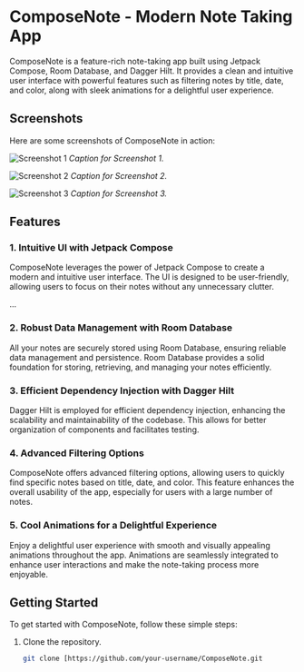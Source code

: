 # ComposeNote - Modern Note Taking App

ComposeNote is a feature-rich note-taking app built using Jetpack Compose, Room Database, and Dagger Hilt. It provides a clean and intuitive user interface with powerful features such as filtering notes by title, date, and color, along with sleek animations for a delightful user experience.

## Screenshots

Here are some screenshots of ComposeNote in action:

![Screenshot 1](screenshots/screenshot1.png)
*Caption for Screenshot 1.*

![Screenshot 2](screenshots/screenshot2.png)
*Caption for Screenshot 2.*

![Screenshot 3](screenshots/screenshot3.png)
*Caption for Screenshot 3.*

## Features

### 1. Intuitive UI with Jetpack Compose

ComposeNote leverages the power of Jetpack Compose to create a modern and intuitive user interface. The UI is designed to be user-friendly, allowing users to focus on their notes without any unnecessary clutter.

...

### 2. Robust Data Management with Room Database

All your notes are securely stored using Room Database, ensuring reliable data management and persistence. Room Database provides a solid foundation for storing, retrieving, and managing your notes efficiently.

### 3. Efficient Dependency Injection with Dagger Hilt

Dagger Hilt is employed for efficient dependency injection, enhancing the scalability and maintainability of the codebase. This allows for better organization of components and facilitates testing.

### 4. Advanced Filtering Options

ComposeNote offers advanced filtering options, allowing users to quickly find specific notes based on title, date, and color. This feature enhances the overall usability of the app, especially for users with a large number of notes.

### 5. Cool Animations for a Delightful Experience

Enjoy a delightful user experience with smooth and visually appealing animations throughout the app. Animations are seamlessly integrated to enhance user interactions and make the note-taking process more enjoyable.

## Getting Started

To get started with ComposeNote, follow these simple steps:

1. Clone the repository.
   ```bash
   git clone [https://github.com/your-username/ComposeNote.git
